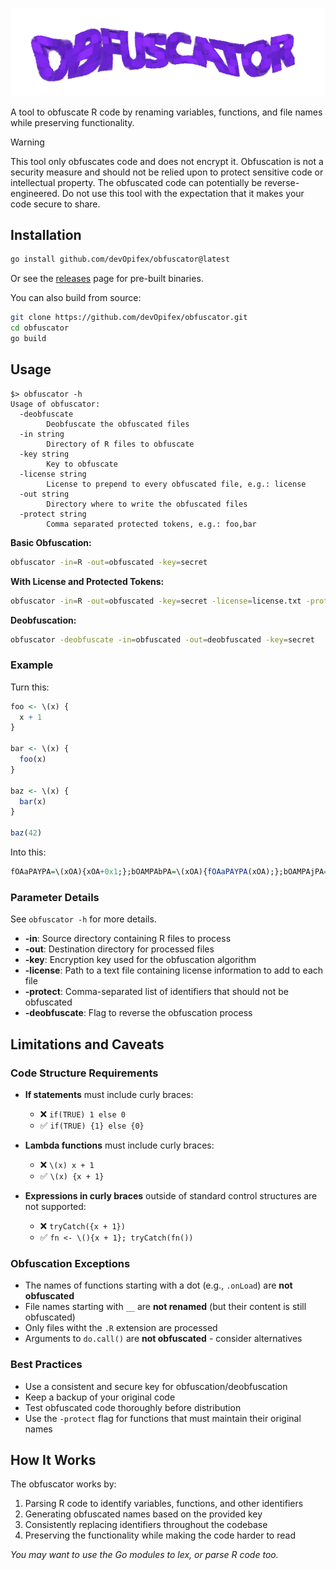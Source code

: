![obfuscator](obfuscator.png)

A tool to obfuscate R code by renaming variables, functions, and file names while preserving functionality.

> [!WARNING]
> This tool only obfuscates code and does not encrypt it.
> Obfuscation is not a security measure and should not be relied upon to protect 
> sensitive code or intellectual property.
> The obfuscated code can potentially be reverse-engineered.
> Do not use this tool with the expectation that it makes your code secure to share.

## Installation

```bash
go install github.com/devOpifex/obfuscator@latest
```

Or see the [releases](https://github.com/devOpifex/obfuscator/releases/latest) page for pre-built binaries.

You can also build from source:

```bash
git clone https://github.com/devOpifex/obfuscator.git
cd obfuscator
go build
```

## Usage

```
$> obfuscator -h
Usage of obfuscator:
  -deobfuscate
        Deobfuscate the obfuscated files
  -in string
        Directory of R files to obfuscate
  -key string
        Key to obfuscate
  -license string
        License to prepend to every obfuscated file, e.g.: license
  -out string
        Directory where to write the obfuscated files
  -protect string
        Comma separated protected tokens, e.g.: foo,bar
```

**Basic Obfuscation:**

```bash
obfuscator -in=R -out=obfuscated -key=secret
```

**With License and Protected Tokens:**

```bash
obfuscator -in=R -out=obfuscated -key=secret -license=license.txt -protect=myFunction,importantVar
```

**Deobfuscation:**

```bash
obfuscator -deobfuscate -in=obfuscated -out=deobfuscated -key=secret
```

### Example

Turn this:

```r
foo <- \(x) {
  x + 1
}

bar <- \(x) {
  foo(x)
}

baz <- \(x) {
  bar(x)
}

baz(42)
```

Into this:

```r
fOAaPAYPA=\(xOA){xOA+0x1;};bOAMPAbPA=\(xOA){fOAaPAYPA(xOA);};bOAMPAjPA=\(xOA){bOAMPAbPA(xOA);};bOAMPAjPA(0x2a);
```

### Parameter Details

See `obfuscator -h` for more details.

- **-in**: Source directory containing R files to process
- **-out**: Destination directory for processed files
- **-key**: Encryption key used for the obfuscation algorithm
- **-license**: Path to a text file containing license information to add to each file
- **-protect**: Comma-separated list of identifiers that should not be obfuscated
- **-deobfuscate**: Flag to reverse the obfuscation process

## Limitations and Caveats

### Code Structure Requirements

- **If statements** must include curly braces:
  - ❌ `if(TRUE) 1 else 0`
  - ✅ `if(TRUE) {1} else {0}`

- **Lambda functions** must include curly braces:
  - ❌ `\(x) x + 1`
  - ✅ `\(x) {x + 1}`

- **Expressions in curly braces** outside of standard control structures are not supported:
  - ❌ `tryCatch({x + 1})`
  - ✅ `fn <- \(){x + 1}; tryCatch(fn())`

### Obfuscation Exceptions

- The names of functions starting with a dot (e.g., `.onLoad`) are **not obfuscated**
- File names starting with `__` are **not renamed** (but their content is still obfuscated)
- Only files witht the `.R` extension are processed
- Arguments to `do.call()` are **not obfuscated** - consider alternatives

### Best Practices

- Use a consistent and secure key for obfuscation/deobfuscation
- Keep a backup of your original code
- Test obfuscated code thoroughly before distribution
- Use the `-protect` flag for functions that must maintain their original names

## How It Works

The obfuscator works by:
1. Parsing R code to identify variables, functions, and other identifiers
2. Generating obfuscated names based on the provided key
3. Consistently replacing identifiers throughout the codebase
4. Preserving the functionality while making the code harder to read

_You may want to use the Go modules to lex, or parse R code too._
